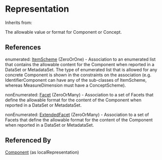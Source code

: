 
# Representation

Inherits from: [](..//.md)



The allowable value or format for Component or Concept.



## References

enumerated: [ItemScheme](ItemScheme.md) (ZeroOrOne) - Association to an enumerated list that contains the allowable content for the Component when reported in a DataSet or MetadataSet. The type of enumerated list that is allowed for any concrete Component is shown in the constraints on the association (e.g. IdentifierComponent can have any of the sub-classes of ItemScheme, whereas MeasureDimension must have a ConceptScheme).

nonEnumerated: [Facet](Facet.md) (ZeroOrMany) - Association to a set of Facets that define the allowable format for the content of the Component when reported in a DataSet or MetadataSet.

nonEnumerated: [ExtendedFacet](ExtendedFacet.md) (ZeroOrMany) - Association to a set of Facets that define the allowable format for the content of the Component when reported in a DataSet or MetadataSet.



## Referenced By

[Component](Component.md) (as localRepresentation)


